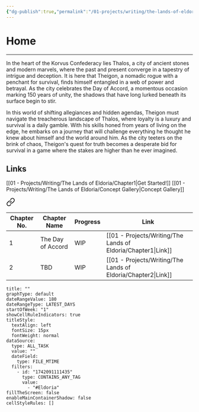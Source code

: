 ```yaml
---
{"dg-publish":true,"permalink":"/01-projects/writing/the-lands-of-eldoria/home/","tags":["Eldoria","gardenEntry"]}
---
```


# Home

---

In the heart of the Korvus Confederacy lies Thalos, a city of ancient stones and modern marvels, where the past and present converge in a tapestry of intrigue and deception. It is here that Theigon, a nomadic rogue with a penchant for survival, finds himself entangled in a web of power and betrayal. As the city celebrates the Day of Accord, a momentous occasion marking 150 years of unity, the shadows that have long lurked beneath its surface begin to stir.

In this world of shifting allegiances and hidden agendas, Theigon must navigate the treacherous landscape of Thalos, where loyalty is a luxury and survival is a daily gamble. With his skills honed from years of living on the edge, he embarks on a journey that will challenge everything he thought he knew about himself and the world around him. As the city teeters on the brink of chaos, Theigon's quest for truth becomes a desperate bid for survival in a game where the stakes are higher than he ever imagined.

## Links

[[01 - Projects/Writing/The Lands of Eldoria/Chapter1\|Get Started!]]
[[01 - Projects/Writing/The Lands of Eldoria/Concept Gallery\|Concept Gallery]]


<div class="transclusion internal-embed is-loaded"><a class="markdown-embed-link" href="/01-projects/writing/the-lands-of-eldoria/index/" aria-label="Open link"><svg xmlns="http://www.w3.org/2000/svg" width="24" height="24" viewBox="0 0 24 24" fill="none" stroke="currentColor" stroke-width="2" stroke-linecap="round" stroke-linejoin="round" class="svg-icon lucide-link"><path d="M10 13a5 5 0 0 0 7.54.54l3-3a5 5 0 0 0-7.07-7.07l-1.72 1.71"></path><path d="M14 11a5 5 0 0 0-7.54-.54l-3 3a5 5 0 0 0 7.07 7.07l1.71-1.71"></path></svg></a><div class="markdown-embed">





| Chapter No. | Chapter Name      | Progress | Link               |
| ----------- | ----------------- | -------- | ------------------ |
| 1           | The Day of Accord | WIP      | [[01 - Projects/Writing/The Lands of Eldoria/Chapter1\|Link]] |
| 2           | TBD               | WIP      | [[01 - Projects/Writing/The Lands of Eldoria/Chapter2\|Link]] |


</div></div>


```contributionGraph
title: ""
graphType: default
dateRangeValue: 180
dateRangeType: LATEST_DAYS
startOfWeek: "1"
showCellRuleIndicators: true
titleStyle:
  textAlign: left
  fontSize: 15px
  fontWeight: normal
dataSource:
  type: ALL_TASK
  value: ""
  dateField:
    type: FILE_MTIME
  filters:
    - id: "1742091111435"
      type: CONTAINS_ANY_TAG
      value:
        - "#Eldoria"
fillTheScreen: false
enableMainContainerShadow: false
cellStyleRules: []

```

